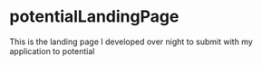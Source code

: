 # potentialLandingPage
This is the landing page I developed over night to submit with my application to potential
